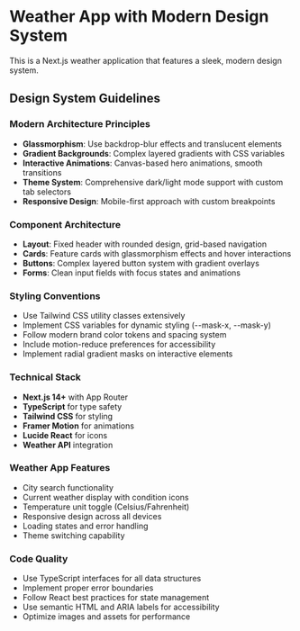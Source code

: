 <!-- Use this file to provide workspace-specific custom instructions to Copilot. For more details, visit https://code.visualstudio.com/docs/copilot/copilot-customization#_use-a-githubcopilotinstructionsmd-file -->

# Weather App with Modern Design System

This is a Next.js weather application that features a sleek, modern design system.

## Design System Guidelines

### Modern Architecture Principles
- **Glassmorphism**: Use backdrop-blur effects and translucent elements
- **Gradient Backgrounds**: Complex layered gradients with CSS variables
- **Interactive Animations**: Canvas-based hero animations, smooth transitions
- **Theme System**: Comprehensive dark/light mode support with custom tab selectors
- **Responsive Design**: Mobile-first approach with custom breakpoints

### Component Architecture
- **Layout**: Fixed header with rounded design, grid-based navigation
- **Cards**: Feature cards with glassmorphism effects and hover interactions
- **Buttons**: Complex layered button system with gradient overlays
- **Forms**: Clean input fields with focus states and animations

### Styling Conventions
- Use Tailwind CSS utility classes extensively
- Implement CSS variables for dynamic styling (--mask-x, --mask-y)
- Follow modern brand color tokens and spacing system
- Include motion-reduce preferences for accessibility
- Implement radial gradient masks on interactive elements

### Technical Stack
- **Next.js 14+** with App Router
- **TypeScript** for type safety
- **Tailwind CSS** for styling
- **Framer Motion** for animations
- **Lucide React** for icons
- **Weather API** integration

### Weather App Features
- City search functionality
- Current weather display with condition icons
- Temperature unit toggle (Celsius/Fahrenheit)
- Responsive design across all devices
- Loading states and error handling
- Theme switching capability

### Code Quality
- Use TypeScript interfaces for all data structures
- Implement proper error boundaries
- Follow React best practices for state management
- Use semantic HTML and ARIA labels for accessibility
- Optimize images and assets for performance
